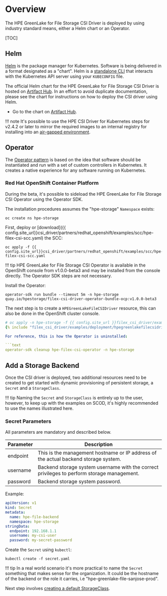 # Overview

The HPE GreenLake for File Storage CSI Driver is deployed by using industry standard means, either a Helm chart or an Operator.

[TOC]

## Helm

[Helm](https://helm.sh) is the package manager for Kubernetes. Software is being delivered in a format designated as a "chart". Helm is a [standalone CLI](https://helm.sh/docs/intro/install/) that interacts with the Kubernetes API server using your `KUBECONFIG` file.

The official Helm chart for the HPE GreenLake for File Storage CSI Driver is hosted on [Artifact Hub](https://artifacthub.io/packages/helm/hpe-storage/hpe-greenlake-file-csi-driver). In an effort to avoid duplicate documentation, please see the chart for instructions on how to deploy the CSI driver using Helm.

- Go to the chart on [Artifact Hub](https://artifacthub.io/packages/helm/hpe-storage/hpe-greenlake-file-csi-driver).

!!! note
    It's possible to use the HPE CSI Driver for Kubernetes steps for v2.4.2 or later to mirror the required images to an internal registry for installing into an [air-gapped environment](../csi_driver/deployment.md#helm_for_air-gapped_environments).

## Operator

The [Operator pattern](https://kubernetes.io/docs/concepts/extend-kubernetes/operator/) is based on the idea that software should be instantiated and run with a set of custom controllers in Kubernetes. It creates a native experience for any software running on Kubernetes.

### Red Hat OpenShift Container Platform

<!--
The HPE GreenLake for File Storage CSI Operator is a fully certified Operator for OpenShift. There are a few tweaks needed and there's a separate section for OpenShift.

- See [Red Hat OpenShift](../partners/redhat_openshift/index.md) in the partner ecosystem section
-->
During the beta, it's possible to sideload the HPE GreenLake for File Storage CSI Operator using the Operator SDK.

The installation procedures assumes the "hpe-storage" `Namespace` exists:

```text
oc create ns hpe-storage
```

<div id="scc" />First, deploy or [download]({{ config.site_url}}csi_driver/partners/redhat_openshift/examples/scc/hpe-filex-csi-scc.yaml) the SCC:

```text
oc apply -f {{ config.site_url}}csi_driver/partners/redhat_openshift/examples/scc/hpe-filex-csi-scc.yaml
```

!!! tip
    HPE GreenLake for File Storage CSI Operator is available in the OpenShift console from v1.0.0-beta3 and may be installed from the console directly. The Operator SDK steps are not necessary.

Install the Operator:

```text
operator-sdk run bundle --timeout 5m -n hpe-storage quay.io/hpestorage/filex-csi-driver-operator-bundle-ocp:v1.0.0-beta3
```

The next step is to create a `HPEGreenLakeFileCSIDriver` resource, this can also be done in the OpenShift cluster console.

```yaml fct_label="HPE GreenLake for File Storage CSI Operator v1.0.0-beta3"
# oc apply -n hpe-storage -f {{ config.site_url }}filex_csi_driver/examples/deployment/hpegreenlakefilecsidriver-v1.0.0-beta3-sample.yaml
{% include "filex_csi_driver/examples/deployment/hpegreenlakefilecsidriver-v1.0.0-beta3-sample.yaml" %}```

For reference, this is how the Operator is uninstalled:

```text
operator-sdk cleanup hpe-filex-csi-operator -n hpe-storage
```

## Add a Storage Backend

Once the CSI driver is deployed, two additional resources need to be created to get started with dynamic provisioning of persistent storage, a `Secret` and a `StorageClass`.

!!! tip
    Naming the `Secret` and `StorageClass` is entirely up to the user, however, to keep up with the examples on SCOD, it's highly recommended to use the names illustrated here.

### Secret Parameters

All parameters are mandatory and described below.

| Parameter   | Description |
| ----------- | ----------- |
| endpoint    | This is the management hostname or IP address of the actual backend storage system. |
| username    | Backend storage system username with the correct privileges to perform storage management. |
| password    | Backend storage system password. |

Example:

```yaml
apiVersion: v1
kind: Secret
metadata:
  name: hpe-file-backend
  namespace: hpe-storage
stringData:
  endpoint: 192.168.1.1
  username: my-csi-user
  password: my-secret-password
```

Create the `Secret` using `kubectl`:

```text
kubectl create -f secret.yaml
```

!!! tip
    In a real world scenario it's more practical to name the `Secret` something that makes sense for the organization. It could be the hostname of the backend or the role it carries, i.e "hpe-greenlake-file-sanjose-prod".

Next step involves [creating a default StorageClass](using.md#base_storageclass_parameters).
